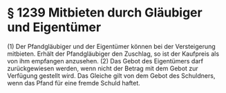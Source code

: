 # § 1239 Mitbieten durch Gläubiger und Eigentümer
(1) Der Pfandgläubiger und der Eigentümer können bei der Versteigerung mitbieten. Erhält der Pfandgläubiger den Zuschlag, so ist der Kaufpreis als von ihm empfangen anzusehen.
(2) Das Gebot des Eigentümers darf zurückgewiesen werden, wenn nicht der Betrag mit dem Gebot zur Verfügung gestellt wird. Das Gleiche gilt von dem Gebot des Schuldners, wenn das Pfand für eine fremde Schuld haftet.